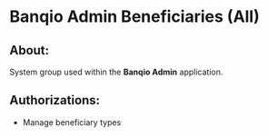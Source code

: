 # Banqio Admin Beneficiaries (All)

## About:

System group used within the **Banqio Admin** application.

## Authorizations:

- Manage beneficiary types